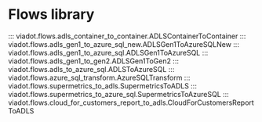 # Flows library

::: viadot.flows.adls_container_to_container.ADLSContainerToContainer
::: viadot.flows.adls_gen1_to_azure_sql_new.ADLSGen1ToAzureSQLNew
::: viadot.flows.adls_gen1_to_azure_sql.ADLSGen1ToAzureSQL
::: viadot.flows.adls_gen1_to_gen2.ADLSGen1ToGen2
::: viadot.flows.adls_to_azure_sql.ADLSToAzureSQL
::: viadot.flows.azure_sql_transform.AzureSQLTransform
::: viadot.flows.supermetrics_to_adls.SupermetricsToADLS
::: viadot.flows.supermetrics_to_azure_sql.SupermetricsToAzureSQL
::: viadot.flows.cloud_for_customers_report_to_adls.CloudForCustomersReportToADLS
